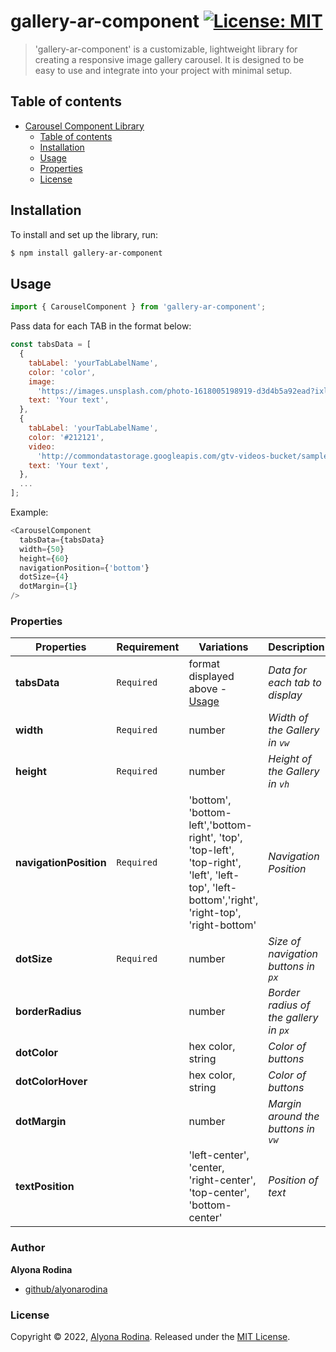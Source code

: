 # gallery-ar-component [![License: MIT](https://img.shields.io/badge/License-MIT-green.svg)](https://opensource.org/licenses/MIT)

> 'gallery-ar-component' is a customizable, lightweight library for creating a responsive image gallery carousel. It is designed to be easy to use and integrate into your project with minimal setup.

## Table of contents

- [Carousel Component Library](#project-name)
  - [Table of contents](#table-of-contents)
  - [Installation](#installation)
  - [Usage](#usage)
  - [Properties](#properties)
  - [License](#license)

## Installation

To install and set up the library, run:

```sh
$ npm install gallery-ar-component
```

## Usage

```js
import { CarouselComponent } from 'gallery-ar-component';
```

Pass data for each TAB in the format below:

```js
const tabsData = [
  {
    tabLabel: 'yourTabLabelName',
    color: 'color',
    image:
      'https://images.unsplash.com/photo-1618005198919-d3d4b5a92ead?ixlib=rb-4.0.3&ixid=MnwxMjA3fDB8MHxwaG90by1wYWdlfHx8fGVufDB8fHx8&auto=format&fit=crop&w=1674&q=80',
    text: 'Your text',
  },
  {
    tabLabel: 'yourTabLabelName',
    color: '#212121',
    video:
      'http://commondatastorage.googleapis.com/gtv-videos-bucket/sample/BigBuckBunny.mp4',
    text: 'Your text',
  },
  ...
];
```

Example:

```js
<CarouselComponent
  tabsData={tabsData}
  width={50}
  height={60}
  navigationPosition={'bottom'}
  dotSize={4}
  dotMargin={1}
/>
```

### Properties

| Properties             | Requirement | Variations                                                                                                                                     | Description                            |
| ---------------------- | ----------- | ---------------------------------------------------------------------------------------------------------------------------------------------- | -------------------------------------- |
| **tabsData**           | `Required`  | format displayed above - [Usage](#usage)                                                                                                       | _Data for each tab to display_         |
| **width**              | `Required`  | number                                                                                                                                         | _Width of the Gallery in `vw`_         |
| **height**             | `Required`  | number                                                                                                                                         | _Height of the Gallery in `vh`_        |
| **navigationPosition** | `Required`  | 'bottom', 'bottom-left','bottom-right', 'top', 'top-left', 'top-right', 'left', 'left-top', 'left-bottom','right', 'right-top', 'right-bottom' | _Navigation Position_                  |
| **dotSize**            | `Required`  | number                                                                                                                                         | _Size of navigation buttons in `px`_   |
| **borderRadius**       |             | number                                                                                                                                         | _Border radius of the gallery in `px`_ |
| **dotColor**           |             | hex color, string                                                                                                                              | _Color of buttons_                     |
| **dotColorHover**      |             | hex color, string                                                                                                                              | _Color of buttons_                     |
| **dotMargin**          |             | number                                                                                                                                         | _Margin around the buttons in `vw`_    |
| **textPosition**       |             | 'left-center', 'center, 'right-center', 'top-center', 'bottom-center'                                                                          | _Position of text_                     |

### Author

**Alyona Rodina**

- [github/alyonarodina](https://github.com/talrodin)

### License

Copyright © 2022, [Alyona Rodina](https://github.com/TalRodin).
Released under the [MIT License](LICENSE).
